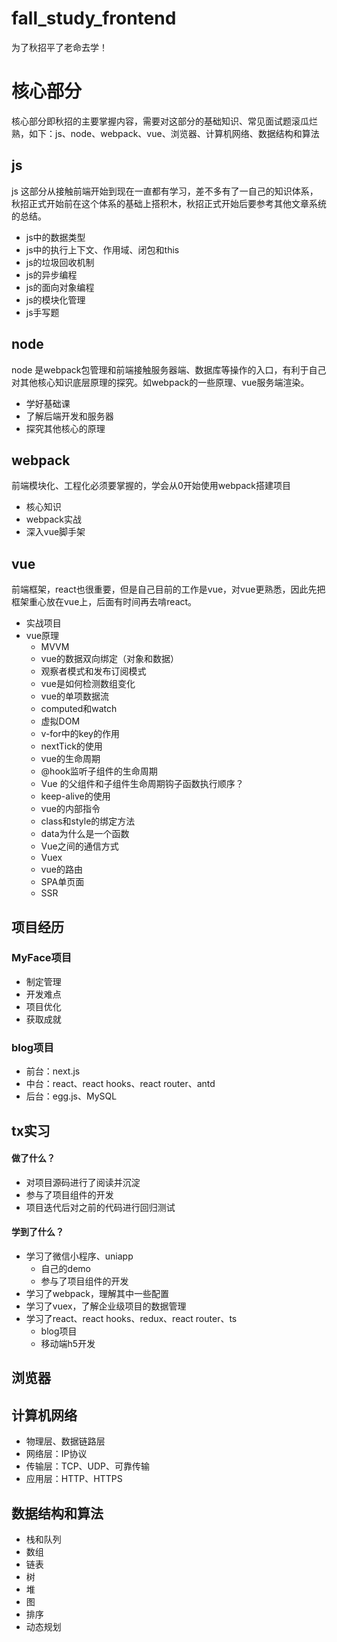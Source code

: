 # fall_study_frontend
为了秋招平了老命去学！

# 核心部分

核心部分即秋招的主要掌握内容，需要对这部分的基础知识、常见面试题滚瓜烂熟，如下：js、node、webpack、vue、浏览器、计算机网络、数据结构和算法

## js

js 这部分从接触前端开始到现在一直都有学习，差不多有了一自己的知识体系，秋招正式开始前在这个体系的基础上搭积木，秋招正式开始后要参考其他文章系统的总结。
- js中的数据类型
- js中的执行上下文、作用域、闭包和this
- js的垃圾回收机制
- js的异步编程
- js的面向对象编程
- js的模块化管理
- js手写题

## node

node 是webpack包管理和前端接触服务器端、数据库等操作的入口，有利于自己对其他核心知识底层原理的探究。如webpack的一些原理、vue服务端渲染。
- 学好基础课
- 了解后端开发和服务器
- 探究其他核心的原理

## webpack

前端模块化、工程化必须要掌握的，学会从0开始使用webpack搭建项目
- 核心知识
- webpack实战
- 深入vue脚手架

## vue

前端框架，react也很重要，但是自己目前的工作是vue，对vue更熟悉，因此先把框架重心放在vue上，后面有时间再去啃react。
- 实战项目
- vue原理
  - MVVM
  - vue的数据双向绑定（对象和数据）
  - 观察者模式和发布订阅模式
  - vue是如何检测数组变化
  - vue的单项数据流
  - computed和watch
  - 虚拟DOM
  - v-for中的key的作用
  - nextTick的使用
  - vue的生命周期
  - @hook监听子组件的生命周期
  - Vue 的父组件和子组件生命周期钩子函数执行顺序？
  - keep-alive的使用
  - vue的内部指令
  - class和style的绑定方法
  - data为什么是一个函数
  - Vue之间的通信方式
  - Vuex
  - vue的路由
  - SPA单页面
  - SSR

## 项目经历

### MyFace项目

- 制定管理
- 开发难点
- 项目优化
- 获取成就

### blog项目

- 前台：next.js
- 中台：react、react hooks、react router、antd
- 后台：egg.js、MySQL

## tx实习

#### 做了什么？
- 对项目源码进行了阅读并沉淀
- 参与了项目组件的开发
- 项目迭代后对之前的代码进行回归测试

#### 学到了什么？
- 学习了微信小程序、uniapp
  - 自己的demo
  - 参与了项目组件的开发
- 学习了webpack，理解其中一些配置
- 学习了vuex，了解企业级项目的数据管理
- 学习了react、react hooks、redux、react router、ts
  - blog项目
  - 移动端h5开发

## 浏览器

## 计算机网络
- 物理层、数据链路层
- 网络层：IP协议
- 传输层：TCP、UDP、可靠传输
- 应用层：HTTP、HTTPS

## 数据结构和算法
- 栈和队列
- 数组
- 链表
- 树
- 堆
- 图
- 排序
- 动态规划
